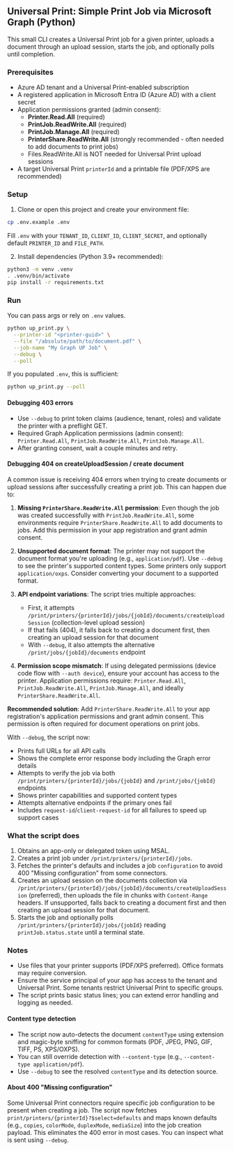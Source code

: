 ## Universal Print: Simple Print Job via Microsoft Graph (Python)

This small CLI creates a Universal Print job for a given printer, uploads a document through an upload session, starts the job, and optionally polls until completion.

### Prerequisites

- Azure AD tenant and a Universal Print-enabled subscription
- A registered application in Microsoft Entra ID (Azure AD) with a client secret
- Application permissions granted (admin consent):
  - **Printer.Read.All** (required)
  - **PrintJob.ReadWrite.All** (required)
  - **PrintJob.Manage.All** (required)
  - **PrinterShare.ReadWrite.All** (strongly recommended - often needed to add documents to print jobs)
  - Files.ReadWrite.All is NOT needed for Universal Print upload sessions
- A target Universal Print `printerId` and a printable file (PDF/XPS are recommended)

### Setup

1) Clone or open this project and create your environment file:

```bash
cp .env.example .env
```

Fill `.env` with your `TENANT_ID`, `CLIENT_ID`, `CLIENT_SECRET`, and optionally default `PRINTER_ID` and `FILE_PATH`.

2) Install dependencies (Python 3.9+ recommended):

```bash
python3 -m venv .venv
. .venv/bin/activate
pip install -r requirements.txt
```

### Run

You can pass args or rely on `.env` values.

```bash
python up_print.py \
  --printer-id "<printer-guid>" \
  --file "/absolute/path/to/document.pdf" \
  --job-name "My Graph UP Job" \
  --debug \
  --poll
```

If you populated `.env`, this is sufficient:

```bash
python up_print.py --poll
```

#### Debugging 403 errors

- Use `--debug` to print token claims (audience, tenant, roles) and validate the printer with a preflight GET.
- Required Graph Application permissions (admin consent): `Printer.Read.All`, `PrintJob.ReadWrite.All`, `PrintJob.Manage.All`.
- After granting consent, wait a couple minutes and retry.
  

#### Debugging 404 on createUploadSession / create document

A common issue is receiving 404 errors when trying to create documents or upload sessions after successfully creating a print job. This can happen due to:

1. **Missing `PrinterShare.ReadWrite.All` permission**: Even though the job was created successfully with `PrintJob.ReadWrite.All`, some environments require `PrinterShare.ReadWrite.All` to add documents to jobs. Add this permission in your app registration and grant admin consent.

2. **Unsupported document format**: The printer may not support the document format you're uploading (e.g., `application/pdf`). Use `--debug` to see the printer's supported content types. Some printers only support `application/oxps`. Consider converting your document to a supported format.

3. **API endpoint variations**: The script tries multiple approaches:
   - First, it attempts `/print/printers/{printerId}/jobs/{jobId}/documents/createUploadSession` (collection-level upload session)
   - If that fails (404), it falls back to creating a document first, then creating an upload session for that document
   - With `--debug`, it also attempts the alternative `/print/jobs/{jobId}/documents` endpoint

4. **Permission scope mismatch**: If using delegated permissions (device code flow with `--auth device`), ensure your account has access to the printer. Application permissions require: `Printer.Read.All`, `PrintJob.ReadWrite.All`, `PrintJob.Manage.All`, and ideally `PrinterShare.ReadWrite.All`.

**Recommended solution**: Add `PrinterShare.ReadWrite.All` to your app registration's application permissions and grant admin consent. This permission is often required for document operations on print jobs.

With `--debug`, the script now:
- Prints full URLs for all API calls
- Shows the complete error response body including the Graph error details
- Attempts to verify the job via both `/print/printers/{printerId}/jobs/{jobId}` and `/print/jobs/{jobId}` endpoints
- Shows printer capabilities and supported content types
- Attempts alternative endpoints if the primary ones fail
- Includes `request-id`/`client-request-id` for all failures to speed up support cases

### What the script does

1. Obtains an app-only or delegated token using MSAL.
2. Creates a print job under `/print/printers/{printerId}/jobs`.
3. Fetches the printer's defaults and includes a job `configuration` to avoid 400 "Missing configuration" from some connectors.
4. Creates an upload session on the documents collection via `/print/printers/{printerId}/jobs/{jobId}/documents/createUploadSession` (preferred), then uploads the file in chunks with `Content-Range` headers. If unsupported, falls back to creating a document first and then creating an upload session for that document.
5. Starts the job and optionally polls `/print/printers/{printerId}/jobs/{jobId}` reading `printJob.status.state` until a terminal state.

### Notes

- Use files that your printer supports (PDF/XPS preferred). Office formats may require conversion.
- Ensure the service principal of your app has access to the tenant and Universal Print. Some tenants restrict Universal Print to specific groups.
- The script prints basic status lines; you can extend error handling and logging as needed.

#### Content type detection

- The script now auto-detects the document `contentType` using extension and magic-byte sniffing for common formats (PDF, JPEG, PNG, GIF, TIFF, PS, XPS/OXPS).
- You can still override detection with `--content-type` (e.g., `--content-type application/pdf`).
- Use `--debug` to see the resolved `contentType` and its detection source.

#### About 400 "Missing configuration"

Some Universal Print connectors require specific job configuration to be present when creating a job. The script now fetches `print/printers/{printerId}?$select=defaults` and maps known defaults (e.g., `copies`, `colorMode`, `duplexMode`, `mediaSize`) into the job creation payload. This eliminates the 400 error in most cases. You can inspect what is sent using `--debug`.
